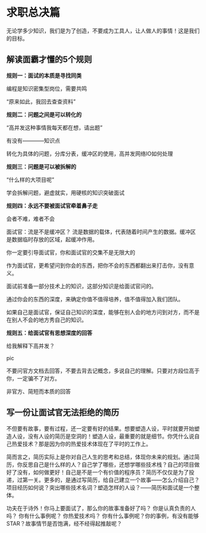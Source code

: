 # 求职总决篇

无论学多少知识，我们是为了创造，不要成为工具人，让人做人的事情！这是我们的目标。

## 解读面霸才懂的5个规则

**规则一：面试的本质是寻找同类**

编程是知识密集型岗位，需要共鸣

“原来如此，我回去查查资料”

**规则二：问题之间是可以转化的**

“高并发这种事情我每天都在想，请出题”

有没有————知识点

转化为具体的问题，分库分表，缓冲区的使用，高并发网络IO如何处理

**规则三：问题是可以被拆解的**

“什么样的大项目呢”

学会拆解问题，避虚就实，用硬核的知识突破面试

**规则四：永远不要被面试官牵着鼻子走**

会者不难，难者不会

面试官：流是不是缓冲区？
流是数据的载体，代表随着时间产生的数据。缓冲区是数据临时存放的区域，起缓冲作用。

你一定要引导面试官，你和面试官的交集不是无限大的

作为面试官，更希望问到你会的东西，把你不会的东西都翻出来打击你，没有意义。

面试前准备一部分技术上的知识，这部分知识是给面试官问的。

通过你会的东西的深度，来确定你值不值得培养，值不值得加入我们团队。

如果自己是面试官，保证自己知识的深度，能够在别人会的地方问到对方，而不是在别人不会的地方秀自己的知识。

**规则五：给面试官有思想深度的回答**

给我解释下高并发？

pic

不要问官方文档去回答，不要去背去记概念，多说自己的理解。只要对方段位高于你，一定骗不了对方。

非官方、简短而本质的回答

## 写一份让面试官无法拒绝的简历

不但要有故事，要有过程，还一定要有好的结果。想要塑造人设，平时就要开始塑造人设，没有人设的简历是空洞的！塑造人设，最重要的就是细节。你凭什么说自己热爱技术？那是因为你的热爱技术体现在了平时的工作上。

简而言之，简历实际上是你对自己人生的思考和总结，体现你未来的规划。通过简历，你反思自己是什么样的人？自己学了哪些，还想学哪些技术栈？自己的项目做好了没有，如何做更好！自己是不是一个有价值的程序员？简历不仅仅是为了投递，过第一关。更多的，是通过写简历，给自己建立一个故事——怎么介绍自己？项目经历如何说？突出哪些技术名词？塑造怎样的人设？——简历和面试是一个整体。

功夫在于诗外！你马上要面试了，那么你的故事准备好了吗？ 你是认真负责的人吗？ 你有什么事例呢？ 你热爱技术吗？ 你有什么事例呢？你的事例，有没有能够STAR？故事情节是否饱满，经不经得起推敲呢？



